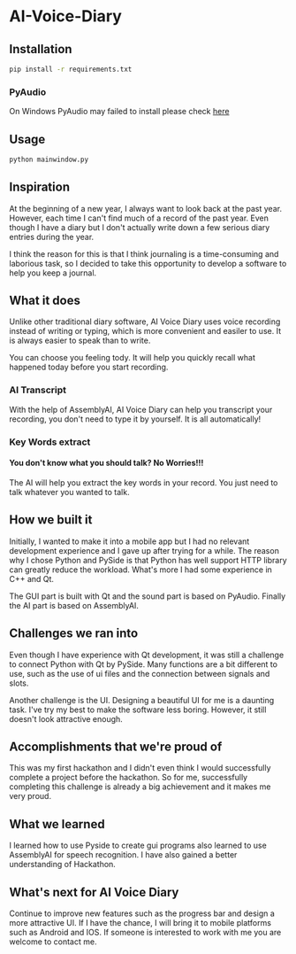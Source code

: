 # AI-Voice-Diary
## Installation

```bash
pip install -r requirements.txt
```

### PyAudio
On Windows PyAudio may failed to install please check [here](https://stackoverflow.com/questions/52283840/i-cant-install-pyaudio-on-windows-how-to-solve-error-microsoft-visual-c-14)

## Usage
```bash
python mainwindow.py
```

## Inspiration
At the beginning of a new year, I always want to look back at the past year. However, each time I can't find much of a record of the past year. Even though I have a diary but I don't actually write down a few serious diary entries during the year. 

I think the reason for this is that I think journaling is a time-consuming and laborious task, so I decided to take this opportunity to develop a software to help you keep a journal.

## What it does
Unlike other traditional diary software, AI Voice Diary uses voice recording instead of writing or typing, which is more convenient and easiler to use. It is always easier to speak than to write. 

You can choose you feeling tody. It will help you quickly recall what happened today before you start recording.

### AI Transcript
With the help of AssemblyAI,  AI Voice Diary can help you transcript your recording, you don't need to type it by yourself. It is all automatically!

 ### Key Words extract
#### You don't know what you should talk? No Worries!!!
The AI will help you extract the key words in your record. You just need to talk whatever you wanted to talk.

## How we built it
Initially, I wanted to make it into a mobile app but I had no relevant development experience and I gave up after trying for a while. The reason why I chose Python and PySide is that Python has well support HTTP library can greatly reduce the workload. What's more I had some experience in C++ and Qt.

The GUI part is built with Qt and the sound part is based on PyAudio. Finally the AI part is based on AssemblyAI.

## Challenges we ran into
Even though I have experience with Qt development, it was still a challenge to connect Python with Qt by PySide. Many functions are a bit different to use, such as the use of ui files and the connection between signals and slots.

Another challenge is the UI. Designing a beautiful UI for me is a daunting task. I've try my best to make the software less boring. However, it still doesn't look attractive enough.

## Accomplishments that we're proud of
This was my first hackathon and I didn't even think I would successfully complete a project before the hackathon. So for me, successfully completing this challenge is already a big achievement and it makes me very proud.

## What we learned
I learned how to use Pyside to create gui programs also learned to use AssemblyAI for speech recognition. I have also gained a better understanding of Hackathon.

## What's next for AI Voice Diary
Continue to improve new features such as the progress bar and design a more attractive UI.
 If I have the chance, I will bring it to mobile platforms such as Android and IOS. If someone is interested to work with me you are welcome to contact me.
